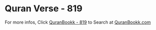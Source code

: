# Quran Verse - 819 

For more infos, Click [QuranBookk - 819](https://www.quranbookk.com/quran/search?q=819) to Search at [QuranBookk.com](http://quranbookk.com/)